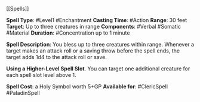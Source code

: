 [[Spells]]

**Spell Type**: #Level1 #Enchantment 
**Casting Time**: #Action 
**Range**: 30 feet
**Target**: Up to three creatures in range
**Components**: #Verbal #Somatic #Material 
**Duration**: #Concentration up to 1 minute

**Spell Description**: 
	You bless up to three creatures within range. Whenever a target makes an attack roll or a saving throw before the spell ends, the target adds 1d4 to the attack roll or save.

**Using a Higher-Level Spell Slot**. You can target one
additional creature for each spell slot level above 1.

**Spell Cost**: a Holy Symbol worth 5+GP
**Available for**: #ClericSpell #PaladinSpell 
